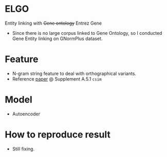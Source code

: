 # ELGO
Entity linking with ~~Gene ontology~~ Entrez Gene

* Since there is no large corpus linked to Gene Ontology, so I conducted Gene Entity linking on GNormPlus dataset.

# Feature

* N-gram string feature to deal with orthographical variants. 
* Reference [paper](http://aclweb.org/anthology/P18-1010) @ Supplement A.5.1 `csim`

# Model
* Autoencoder

# How to reproduce result
 
* Still fixing.
